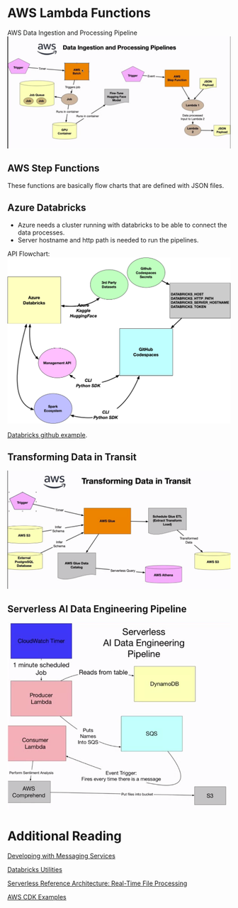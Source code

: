 # AWS Lambda Functions

AWS Data Ingestion and Processing Pipeline
![AWS Data Ingestions and Processing Pipeline](./img/IngestionPipeline.png)

## AWS Step Functions
These functions are basically flow charts that are defined with JSON files.

## Azure Databricks
* Azure needs a cluster running with databricks to be able to connect the data processes.
* Server hostname and http path is needed to run the pipelines.

API Flowchart:
![Databricks API Flowchart](./img/databricks_flow.png)

[Databricks github example](https://github.com/nogibjj/assimilate-databricks).

## Transforming Data in Transit

![Transforming In Transit](./img/TransformingInTransit.png)

## Serverless AI Data Engineering Pipeline

![Serverless AI Pipeline](./img/Serverless_AI_Pipeline.png)

# Additional Reading
[Developing with Messaging Services](https://docs.google.com/presentation/d/1tvHVXe_cWSGeOKB84pCCfMsm4_OlLOj_/edit#slide=id.p1)

[Databricks Utilities](https://docs.databricks.com/dev-tools/databricks-utils.html#file-system-utility-dbutilsfs)

[Serverless Reference Architecture: Real-Time File Processing](https://github.com/aws-samples/lambda-refarch-fileprocessing)

[AWS CDK Examples](https://github.com/aws-samples/aws-cdk-examples)